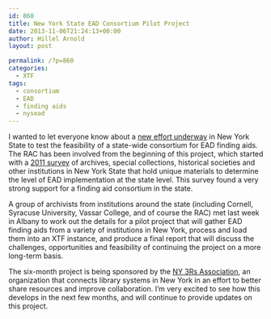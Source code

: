 ```yaml
---
id: 860
title: New York State EAD Consortium Pilot Project
date: 2013-11-06T21:24:13+00:00
author: Hillel Arnold
layout: post

permalink: /?p=860
categories:
  - XTF
tags:
  - consortium
  - EAD
  - finding aids
  - nysead
---
```

I wanted to let everyone know about a <a href="http://www.ny3rs.org/projects/ead-repository-pilot/" target="_blank">new effort underway</a> in New York State to test the feasibility of a state-wide consortium for EAD finding aids. The RAC has been involved from the beginning of this project, which started with a [2011 survey](http://library.buffalo.edu/libraries/units/music/spcoll/ead/NYEADsurveysummary.html) of archives, special collections, historical societies and other institutions in New York State that hold unique materials to determine the level of EAD implementation at the state level. This survey found a very strong support for a finding aid consortium in the state.<!--more-->

A group of archivists from institutions around the state (including Cornell, Syracuse University, Vassar College, and of course the RAC) met last week in Albany to work out the details for a pilot project that will gather EAD finding aids from a variety of institutions in New York, process and load them into an XTF instance, and produce a final report that will discuss the challenges, opportunities and feasibility of continuing the project on a more long-term basis.

The six-month project is being sponsored by the <a href="http://www.ny3rs.org" target="_blank">NY 3Rs Association</a>, an organization that connects library systems in New York in an effort to better share resources and improve collaboration. I’m very excited to see how this develops in the next few months, and will continue to provide updates on this project.